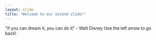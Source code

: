 ```yaml
---
layout: slide
title: "Welcome to our second slide!"
---
```

"if you can dream it, you can do it" - Walt Disney
Use the left arrow to go back!
